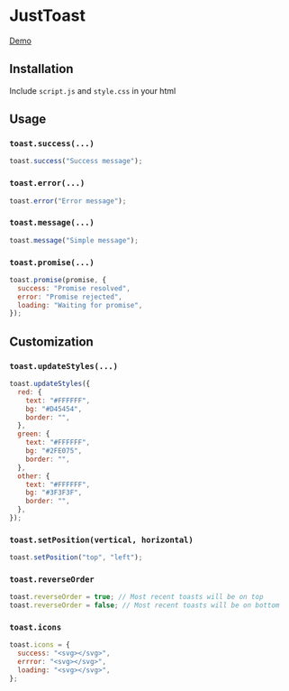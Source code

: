 # JustToast

[Demo](https://adamz.cz/git/justtoast)

## Installation

Include `script.js` and `style.css` in your html

## Usage

### `toast.success(...)`

```javascript
toast.success("Success message");
```

### `toast.error(...)`

```javascript
toast.error("Error message");
```

### `toast.message(...)`

```javascript
toast.message("Simple message");
```

### `toast.promise(...)`

```javascript
toast.promise(promise, {
  success: "Promise resolved",
  error: "Promise rejected",
  loading: "Waiting for promise",
});
```

## Customization

### `toast.updateStyles(...)`

```javascript
toast.updateStyles({
  red: {
    text: "#FFFFFF",
    bg: "#D45454",
    border: "",
  },
  green: {
    text: "#FFFFFF",
    bg: "#2FE075",
    border: "",
  },
  other: {
    text: "#FFFFFF",
    bg: "#3F3F3F",
    border: "",
  },
});
```

### `toast.setPosition(vertical, horizontal)`

```javascript
toast.setPosition("top", "left");
```

### `toast.reverseOrder`

```javascript
toast.reverseOrder = true; // Most recent toasts will be on top
toast.reverseOrder = false; // Most recent toasts will be on bottom
```

### `toast.icons`

```javascript
toast.icons = {
  success: "<svg></svg>",
  errror: "<svg></svg>",
  loading: "<svg></svg>",
};
```
